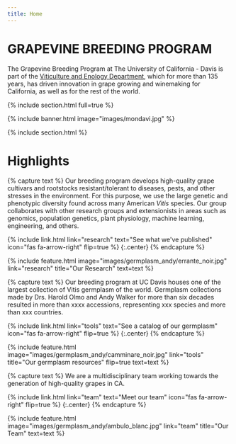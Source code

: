 ```yaml
---
title: Home
---
```


# GRAPEVINE BREEDING PROGRAM

The Grapevine Breeding Program at The University of California - Davis is part of the [Viticulture and Enology Department](https://wineserver.ucdavis.edu/#/), which for more than 135 years, has driven innovation in grape growing and winemaking for California, as well as for the rest of the world. 



{% include section.html full=true %}

{% include banner.html image="images/mondavi.jpg" %}

{% include section.html %}

# Highlights

{% capture text %}
Our breeding program develops high-quality grape cultivars and rootstocks resistant/tolerant to diseases, pests, and other stresses in the environment. For this purpose, we use the large genetic and phenotypic diversity found across many American *Vitis* species. Our group collaborates with other research groups and extensionists in areas such as genomics, population genetics, plant physiology, machine learning, engineering, and others. 

{%
  include link.html
  link="research"
  text="See what we've published"
  icon="fas fa-arrow-right"
  flip=true
%}
{:.center}
{% endcapture %}

{%
  include feature.html
  image="images/germplasm_andy/errante_noir.jpg"
  link="research"
  title="Our Research"
  text=text
%}

{% capture text %}
Our breeding program at UC Davis houses one of the largest collection of Vitis germplasm of the world. Germplasm collections made by Drs. Harold Olmo and Andy Walker for more than six decades resulted in more than xxxx accessions, representing xxx species and more than xxx countries. 

{%
  include link.html
  link="tools"
  text="See a catalog of our germplasm"
  icon="fas fa-arrow-right"
  flip=true
%}
{:.center}
{% endcapture %}

{%
  include feature.html
  image="images/germplasm_andy/camminare_noir.jpg"
  link="tools"
  title="Our germplasm resources"
  flip=true
  text=text
%}

{% capture text %}
We are a multidisciplinary team working towards the generation of high-quality grapes in CA.

{%
  include link.html
  link="team"
  text="Meet our team"
  icon="fas fa-arrow-right"
  flip=true
%}
{:.center}
{% endcapture %}

{%
  include feature.html
  image="images/germplasm_andy/ambulo_blanc.jpg"
  link="team"
  title="Our Team"
  text=text
%}